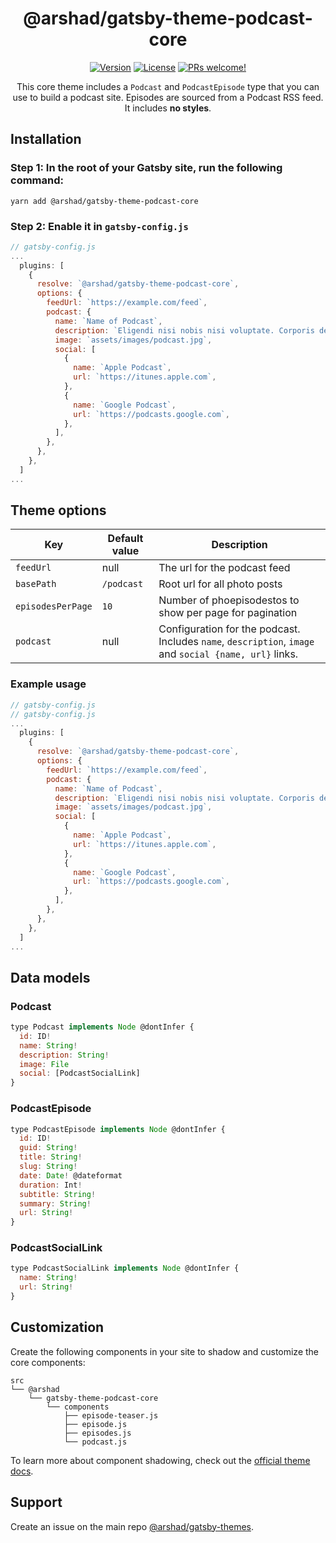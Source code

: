 <div align="center">
<h1>@arshad/gatsby-theme-podcast-core</h1>
</div>

<p align="center">
  <a href="https://www.npmjs.com/package/@arshad/gatsby-theme-podcast-core"><img src="https://img.shields.io/npm/v/@arshad/gatsby-theme-podcast-core.svg" alt="Version"></a>
  <a href="https://www.npmjs.com/package/@arshad/gatsby-theme-podcast-core"><img src="https://img.shields.io/npm/l/@arshad/gatsby-theme-podcast-core.svg" alt="License"></a>
  <a href="https://github.com/arshad/gatsby-themes"><img src="https://img.shields.io/badge/PRs-welcome-brightgreen.svg" alt="PRs welcome!" /></a>
</p>

<p align="center">
This core theme includes a <code>Podcast</code> and <code>PodcastEpisode</code> type that you can use to build a podcast site. Episodes are sourced from a Podcast RSS feed. It includes <strong>no styles</strong>.
</p>

## Installation

### Step 1: In the root of your Gatsby site, run the following command:

```shell
yarn add @arshad/gatsby-theme-podcast-core
```

### Step 2: Enable it in `gatsby-config.js`

```js
// gatsby-config.js
...
  plugins: [
    {
      resolve: `@arshad/gatsby-theme-podcast-core`,
      options: {
        feedUrl: `https://example.com/feed`,
        podcast: {
          name: `Name of Podcast`,
          description: `Eligendi nisi nobis nisi voluptate. Corporis deserunt provident hic numquam. Veritatis vero necessitatibus adipisci cumque voluptate rerum at.`,
          image: `assets/images/podcast.jpg`,
          social: [
            {
              name: `Apple Podcast`,
              url: `https://itunes.apple.com`,
            },
            {
              name: `Google Podcast`,
              url: `https://podcasts.google.com`,
            },
          ],
        },
      },
    },
  ]
...
```

## Theme options

| Key               | Default value | Description                                                                                            |
| ----------------- | ------------- | ------------------------------------------------------------------------------------------------------ |
| `feedUrl`         | null          | The url for the podcast feed                                                                           |
| `basePath`        | `/podcast`    | Root url for all photo posts                                                                           |
| `episodesPerPage` | `10`          | Number of phoepisodestos to show per page for pagination                                               |
| `podcast`         | null          | Configuration for the podcast. Includes `name`, `description`, `image` and `social {name, url}` links. |  |

### Example usage

```js
// gatsby-config.js
// gatsby-config.js
...
  plugins: [
    {
      resolve: `@arshad/gatsby-theme-podcast-core`,
      options: {
        feedUrl: `https://example.com/feed`,
        podcast: {
          name: `Name of Podcast`,
          description: `Eligendi nisi nobis nisi voluptate. Corporis deserunt provident hic numquam. Veritatis vero necessitatibus adipisci cumque voluptate rerum at.`,
          image: `assets/images/podcast.jpg`,
          social: [
            {
              name: `Apple Podcast`,
              url: `https://itunes.apple.com`,
            },
            {
              name: `Google Podcast`,
              url: `https://podcasts.google.com`,
            },
          ],
        },
      },
    },
  ]
...
```

## Data models

### Podcast

```js
type Podcast implements Node @dontInfer {
  id: ID!
  name: String!
  description: String!
  image: File
  social: [PodcastSocialLink]
}
```

### PodcastEpisode

```js
type PodcastEpisode implements Node @dontInfer {
  id: ID!
  guid: String!
  title: String!
  slug: String!
  date: Date! @dateformat
  duration: Int!
  subtitle: String!
  summary: String!
  url: String!
}
```

### PodcastSocialLink

```js
type PodcastSocialLink implements Node @dontInfer {
  name: String!
  url: String!
}
```

## Customization

Create the following components in your site to shadow and customize the core components:

```
src
└── @arshad
    └── gatsby-theme-podcast-core
        └── components
            ├── episode-teaser.js
            ├── episode.js
            ├── episodes.js
            └── podcast.js
```

To learn more about component shadowing, check out the [official theme docs](https://www.gatsbyjs.org/docs/themes/shadowing).

## Support

Create an issue on the main repo [@arshad/gatsby-themes](https://github.com/arshad/gatsby-themes/issues).
